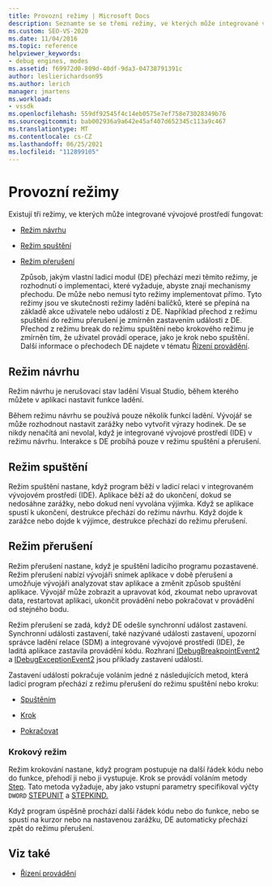 ```yaml
---
title: Provozní režimy | Microsoft Docs
description: Seznamte se se třemi režimy, ve kterých může integrované vývojové prostředí fungovat, což jsou režim návrhu, režim spuštění a režim přerušení.
ms.custom: SEO-VS-2020
ms.date: 11/04/2016
ms.topic: reference
helpviewer_keywords:
- debug engines, modes
ms.assetid: f69972d0-809d-40df-9da3-04738791391c
author: leslierichardson95
ms.author: lerich
manager: jmartens
ms.workload:
- vssdk
ms.openlocfilehash: 559df92545f4c14eb0575e7ef758e73028349b76
ms.sourcegitcommit: bab002936a9a642e45af407d652345c113a9c467
ms.translationtype: MT
ms.contentlocale: cs-CZ
ms.lasthandoff: 06/25/2021
ms.locfileid: "112899105"
---
```

# <a name="operational-modes"></a>Provozní režimy
Existují tři režimy, ve kterých může integrované vývojové prostředí fungovat:

- [Režim návrhu](#vsconoperationalmodesanchor1)

- [Režim spuštění](#vsconoperationalmodesanchor2)

- [Režim přerušení](#vsconoperationalmodesanchor3)

  Způsob, jakým vlastní ladicí modul (DE) přechází mezi těmito režimy, je rozhodnutí o implementaci, které vyžaduje, abyste znají mechanismy přechodu. De může nebo nemusí tyto režimy implementovat přímo. Tyto režimy jsou ve skutečnosti režimy ladění balíčků, které se přepíná na základě akce uživatele nebo událostí z DE. Například přechod z režimu spuštění do režimu přerušení je zmírněn zastavením události z DE. Přechod z režimu break do režimu spuštění nebo krokového režimu je zmírněn tím, že uživatel provádí operace, jako je krok nebo spuštění. Další informace o přechodech DE najdete v tématu [Řízení provádění](../../extensibility/debugger/control-of-execution.md).

## <a name="design-mode"></a><a name="vsconoperationalmodesanchor1"></a> Režim návrhu
 Režim návrhu je nerušovací stav ladění Visual Studio, během kterého můžete v aplikaci nastavit funkce ladění.

 Během režimu návrhu se používá pouze několik funkcí ladění. Vývojář se může rozhodnout nastavit zarážky nebo vytvořit výrazy hodinek. De se nikdy nenačítá ani nevolal, když je integrované vývojové prostředí (IDE) v režimu návrhu. Interakce s DE probíhá pouze v režimu spuštění a přerušení.

## <a name="run-mode"></a><a name="vsconoperationalmodesanchor2"></a> Režim spuštění
 Režim spuštění nastane, když program běží v ladicí relaci v integrovaném vývojovém prostředí (IDE). Aplikace běží až do ukončení, dokud se nedosáhne zarážky, nebo dokud není vyvolána výjimka. Když se aplikace spustí k ukončení, destrukce přechází do režimu návrhu. Když dojde k zarážce nebo dojde k výjimce, destrukce přechází do režimu přerušení.

## <a name="break-mode"></a><a name="vsconoperationalmodesanchor3"></a> Režim přerušení
 Režim přerušení nastane, když je spuštění ladicího programu pozastavené. Režim přerušení nabízí vývojáři snímek aplikace v době přerušení a umožňuje vývojáři analyzovat stav aplikace a změnit způsob spuštění aplikace. Vývojář může zobrazit a upravovat kód, zkoumat nebo upravovat data, restartovat aplikaci, ukončit provádění nebo pokračovat v provádění od stejného bodu.

 Režim přerušení se zadá, když DE odešle synchronní událost zastavení. Synchronní události zastavení, také nazývané události zastavení, upozorní správce ladění relace (SDM) a integrované vývojové prostředí (IDE), že laditá aplikace zastavila provádění kódu. Rozhraní [IDebugBreakpointEvent2](../../extensibility/debugger/reference/idebugbreakpointevent2.md) a [IDebugExceptionEvent2](../../extensibility/debugger/reference/idebugexceptionevent2.md) jsou příklady zastavení událostí.

 Zastavení událostí pokračuje voláním jedné z následujících metod, která ladicí program přechází z režimu přerušení do režimu spuštění nebo kroku:

- [Spuštěním](../../extensibility/debugger/reference/idebugprocess3-execute.md)

- [Krok](../../extensibility/debugger/reference/idebugprocess3-step.md)

- [Pokračovat](../../extensibility/debugger/reference/idebugprocess3-continue.md)

### <a name="step-mode"></a><a name="vsconoperationalmodesanchor4"></a> Krokový režim
 Režim krokování nastane, když program postupuje na další řádek kódu nebo do funkce, přehodí ji nebo ji vystupuje. Krok se provádí voláním metody [Step](../../extensibility/debugger/reference/idebugprocess3-step.md). Tato metoda vyžaduje, aby jako vstupní parametry specifikoval výčty `DWORD` [STEPUNIT](../../extensibility/debugger/reference/stepunit.md) a [STEPKIND.](../../extensibility/debugger/reference/stepkind.md)

 Když program úspěšně prochází další řádek kódu nebo do funkce, nebo se spustí na kurzor nebo na nastavenou zarážku, DE automaticky přechází zpět do režimu přerušení.

## <a name="see-also"></a>Viz také
- [Řízení provádění](../../extensibility/debugger/control-of-execution.md)
